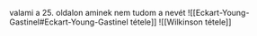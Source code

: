 valami a 25. oldalon aminek nem tudom a nevét
![[Eckart-Young-Gastinel#Eckart-Young-Gastinel tétele]]
![[Wilkinson tétele]]